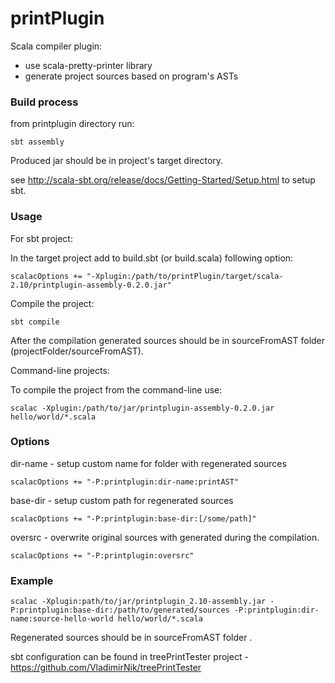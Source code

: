 printPlugin
============

Scala compiler plugin:

- use scala-pretty-printer library
- generate project sources based on program's ASTs

### Build process

from printplugin directory run:

```
sbt assembly
```

Produced jar should be in project's target directory.

see <http://scala-sbt.org/release/docs/Getting-Started/Setup.html> to setup sbt.

### Usage

For sbt project:

In the target project add to build.sbt (or build.scala) following option:

```
scalacOptions += "-Xplugin:/path/to/printPlugin/target/scala-2.10/printplugin-assembly-0.2.0.jar"
```

Compile the project: 

```
sbt compile
```

After the compilation generated sources should be in sourceFromAST folder (projectFolder/sourceFromAST).

Command-line projects:

To compile the project from the command-line use:

```
scalac -Xplugin:/path/to/jar/printplugin-assembly-0.2.0.jar hello/world/*.scala
```

### Options

dir-name - setup custom name for folder with regenerated sources

```
scalacOptions += "-P:printplugin:dir-name:printAST"
```

base-dir - setup custom path for regenerated sources 

```
scalacOptions += "-P:printplugin:base-dir:[/some/path]"
```

oversrc - overwrite original sources with generated during the compilation.

```
scalacOptions += "-P:printplugin:oversrc"
```

### Example

```
scalac -Xplugin:path/to/jar/printplugin_2.10-assembly.jar -P:printplugin:base-dir:/path/to/generated/sources -P:printplugin:dir-name:source-hello-world hello/world/*.scala
```

Regenerated sources should be in sourceFromAST folder .

sbt configuration can be found in treePrintTester project - <https://github.com/VladimirNik/treePrintTester>
